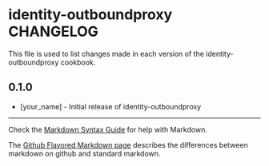 # identity-outboundproxy CHANGELOG

This file is used to list changes made in each version of the identity-outboundproxy cookbook.

## 0.1.0
- [your_name] - Initial release of identity-outboundproxy

- - -
Check the [Markdown Syntax Guide](http://daringfireball.net/projects/markdown/syntax) for help with Markdown.

The [Github Flavored Markdown page](http://github.github.com/github-flavored-markdown/) describes the differences between markdown on github and standard markdown.